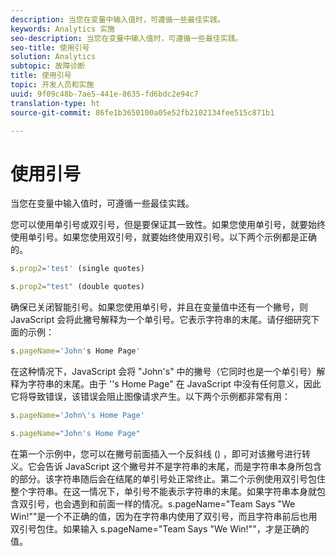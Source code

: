 ```yaml
---
description: 当您在变量中输入值时，可遵循一些最佳实践。
keywords: Analytics 实施
seo-description: 当您在变量中输入值时，可遵循一些最佳实践。
seo-title: 使用引号
solution: Analytics
subtopic: 故障诊断
title: 使用引号
topic: 开发人员和实施
uuid: 9f09c48b-7ae5-441e-8635-fd6bdc2e94c7
translation-type: ht
source-git-commit: 86fe1b3650100a05e52fb2102134fee515c871b1

---
```



# 使用引号

当您在变量中输入值时，可遵循一些最佳实践。

您可以使用单引号或双引号，但是要保证其一致性。如果您使用单引号，就要始终使用单引号。如果您使用双引号，就要始终使用双引号。以下两个示例都是正确的。

```js
s.prop2='test' (single quotes)
```

```js
s.prop2="test" (double quotes)
```

确保已关闭智能引号。如果您使用单引号，并且在变量值中还有一个撇号，则 JavaScript 会将此撇号解释为一个单引号。它表示字符串的末尾。请仔细研究下面的示例：

```js
s.pageName='John's Home Page'
```

在这种情况下，JavaScript 会将 "John's" 中的撇号（它同时也是一个单引号）解释为字符串的末尾。由于 ''s Home Page" 在 JavaScript 中没有任何意义，因此它将导致错误，该错误会阻止图像请求产生。以下两个示例都非常有用：

```js
s.pageName='John\'s Home Page'
```

```js
s.pageName="John's Home Page"
```

在第一个示例中，您可以在撇号前面插入一个反斜线 (\) ，即可对该撇号进行转义。它会告诉 JavaScript 这个撇号并不是字符串的末尾，而是字符串本身所包含的部分。该字符串随后会在结尾的单引号处正常终止。第二个示例使用双引号包住整个字符串。在这一情况下，单引号不能表示字符串的末尾。如果字符串本身就包含双引号，也会遇到和前面一样的情况。s.pageName="Team Says "We Win!""是一个不正确的值，因为在字符串内使用了双引号，而且字符串前后也用双引号包住。如果输入 s.pageName="Team Says \"We Win!\""，才是正确的值。
